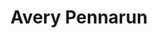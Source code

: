 ---
avatar: /images/people/avery.jpg
avatar_small: /images/people/avery_small.jpg
bio: Avery is CEO and Co-founder of Tailscale. He spent the previous 8 years at Google
  where he launched Google's first P2P payments transfer for Google Wallet, spearheaded
  the development of Google Fiber, and provided strategic analysis for several high-profile
  Alphabet projects.
homepage: https://tailscale.com/
instagram: null
linkedin: null
title: Avery Pennarun
twitter: null
type: guest
username: avery
youtube: null
---